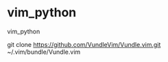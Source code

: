 # vim_python
vim_python

git clone https://github.com/VundleVim/Vundle.vim.git ~/.vim/bundle/Vundle.vim
